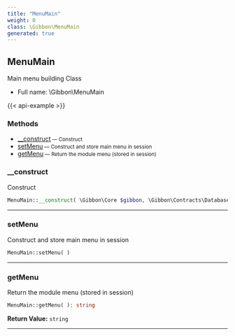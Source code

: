 ```yaml
---
title: "MenuMain"
weight: 0
class: \Gibbon\MenuMain
generated: true
---
```


## MenuMain 

Main menu building Class



* Full name: \Gibbon\MenuMain

{{< api-example >}} 



### Methods

- [__construct](#__construct)<small> — Construct</small>
- [setMenu](#setmenu)<small> — Construct and store main menu in session</small>
- [getMenu](#getmenu)<small> — Return the module menu (stored in session)</small>




### __construct

Construct

```php
MenuMain::__construct( \Gibbon\Core $gibbon, \Gibbon\Contracts\Database\Connection $pdo )
```









---

### setMenu

Construct and store main menu in session

```php
MenuMain::setMenu( )
```









---

### getMenu

Return the module menu (stored in session)

```php
MenuMain::getMenu( ): string
```






**Return Value:**
`string`  



---

